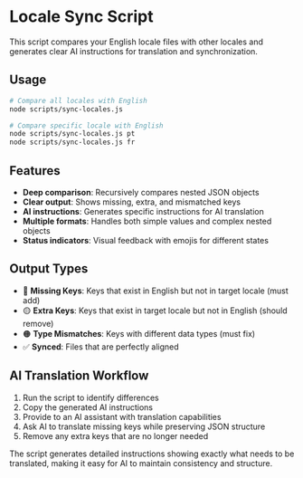 # Locale Sync Script

This script compares your English locale files with other locales and generates clear AI instructions for translation and synchronization.

## Usage

```bash
# Compare all locales with English
node scripts/sync-locales.js

# Compare specific locale with English
node scripts/sync-locales.js pt
node scripts/sync-locales.js fr
```

## Features

- **Deep comparison**: Recursively compares nested JSON objects
- **Clear output**: Shows missing, extra, and mismatched keys
- **AI instructions**: Generates specific instructions for AI translation
- **Multiple formats**: Handles both simple values and complex nested objects
- **Status indicators**: Visual feedback with emojis for different states

## Output Types

- 🔴 **Missing Keys**: Keys that exist in English but not in target locale (must add)
- 🟡 **Extra Keys**: Keys that exist in target locale but not in English (should remove)
- 🟠 **Type Mismatches**: Keys with different data types (must fix)
- ✅ **Synced**: Files that are perfectly aligned

## AI Translation Workflow

1. Run the script to identify differences
2. Copy the generated AI instructions
3. Provide to an AI assistant with translation capabilities
4. Ask AI to translate missing keys while preserving JSON structure
5. Remove any extra keys that are no longer needed

The script generates detailed instructions showing exactly what needs to be translated, making it easy for AI to maintain consistency and structure.
